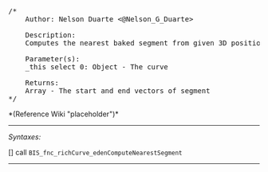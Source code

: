 <pre>/*
	Author: Nelson Duarte <@Nelson_G_Duarte>

	Description:
	Computes the nearest baked segment from given 3D position

	Parameter(s):
	_this select 0: Object - The curve

	Returns:
	Array - The start and end vectors of segment
*/</pre>*(Reference Wiki "placeholder")*<!-- Remove this after fill-in -->


---
*Syntaxes:*

[] call `BIS_fnc_richCurve_edenComputeNearestSegment`

---
